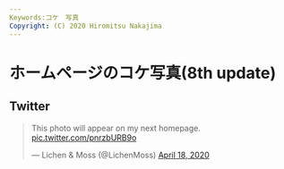 ```yaml
---
Keywords:コケ　写真 
Copyright: (C) 2020 Hiromitsu Nakajima
---
```


# ホームページのコケ写真(8th update)

## Twitter

<blockquote class="twitter-tweet"><p lang="en" dir="ltr">This photo will appear on my next homepage. <a href="https://t.co/pnrzbURB9o">pic.twitter.com/pnrzbURB9o</a></p>&mdash; Lichen &amp; Moss (@LichenMoss) <a href="https://twitter.com/LichenMoss/status/1251519904538218496?ref_src=twsrc%5Etfw">April 18, 2020</a></blockquote> <script async src="https://platform.twitter.com/widgets.js" charset="utf-8"></script>

